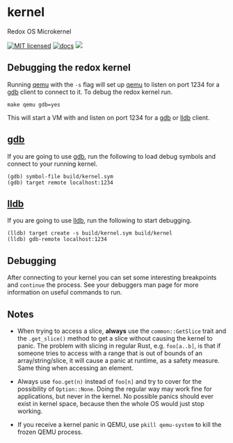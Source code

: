 # kernel

Redox OS Microkernel

[![MIT licensed](https://img.shields.io/badge/license-MIT-blue.svg)](./LICENSE)
[![docs](https://img.shields.io/badge/docs-master-blue.svg)](https://doc.redox-os.org/kernel/kernel/)
[![](https://tokei.rs/b1/github/redox-os/kernel?category=code)](https://github.com/Aaronepower/tokei)

## Debugging the redox kernel

Running [qemu] with the `-s` flag will set up [qemu] to listen on port 1234 for
a [gdb] client to connect to it. To debug the redox kernel run.

```
make qemu gdb=yes
```

This will start a VM with and listen on port 1234 for a [gdb] or [lldb] client.

## [gdb]

If you are going to use [gdb], run the following to load debug symbols and connect
to your running kernel.

```
(gdb) symbol-file build/kernel.sym
(gdb) target remote localhost:1234
```

## [lldb]

If you are going to use [lldb], run the following to start debugging.

```
(lldb) target create -s build/kernel.sym build/kernel
(lldb) gdb-remote localhost:1234
```

## Debugging

After connecting to your kernel you can set some interesting breakpoints and `continue`
the process. See your debuggers man page for more information on useful commands to run.

[qemu]: https://www.qemu.org
[gdb]: https://www.gnu.org/software/gdb/
[lldb]: https://lldb.llvm.org/

## Notes

- When trying to access a slice, **always** use the `common::GetSlice` trait and the `.get_slice()` method to get a slice without causing the kernel to panic.
The problem with slicing in regular Rust, e.g. `foo[a..b]`, is that if someone tries to access with a range that is out of bounds of an array/string/slice, it will cause a panic at runtime, as a safety measure. Same thing when accessing an element.

- Always use `foo.get(n)` instead of `foo[n]` and try to cover for the possibility of `Option::None`. Doing the regular way may work fine for applications, but never in the kernel. No possible panics should ever exist in kernel space, because then the whole OS would just stop working.

- If you receive a kernel panic in QEMU, use `pkill qemu-system` to kill the frozen QEMU process.
